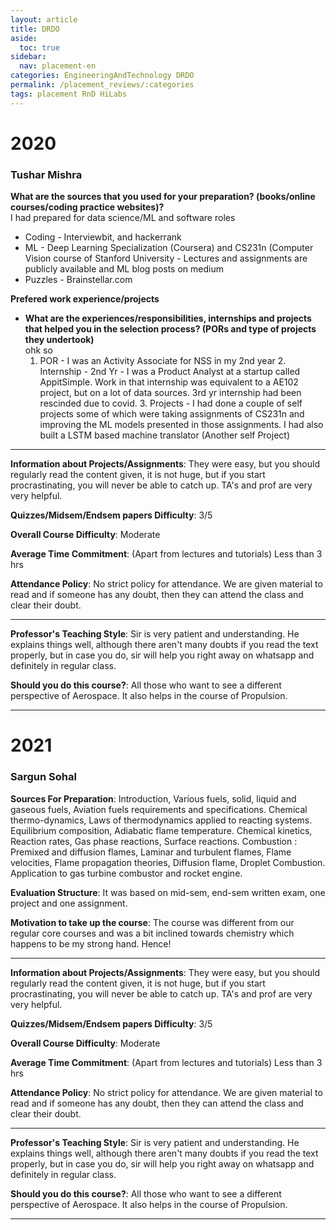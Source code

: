 ```yaml
---
layout: article
title: DRDO
aside:
  toc: true
sidebar:
  nav: placement-en
categories: EngineeringAndTechnology DRDO
permalink: /placement_reviews/:categories
tags: placement RnD HiLabs
---
```


# 2020
### Tushar Mishra


**What are the sources that you used for your preparation? (books/online courses/coding practice websites)?**\
  I had prepared for data science/ML and software roles
  - Coding - Interviewbit, and hackerrank
  - ML - Deep Learning Specialization (Coursera) and CS231n (Computer Vision course of Stanford University - Lectures and assignments are publicly available and ML blog posts on medium
  - Puzzles - Brainstellar.com


**Prefered work experience/projects**
- **What are the experiences/responsibilities, internships and projects that helped you in the selection process? (PORs and type of projects they undertook)**\
    ohk so
    1. POR - I was an Activity Associate for NSS in my 2nd year
	  2. Internship - 2nd Yr - I was a Product Analyst at a startup called AppitSimple. Work in that internship was equivalent to a AE102 project, but on a lot of data sources. 3rd yr internship had been rescinded due to covid.
	  3. Projects - I had done a couple of self projects some of which were taking assignments of CS231n and improving the ML models presented in those assignments. I had also built a LSTM based machine translator (Another self Project)


---

**Information about Projects/Assignments**: They were easy, but you should regularly read the content given, it is not huge, but if you start procrastinating, you will never be able to catch up. TA's and prof are very very helpful.

**Quizzes/Midsem/Endsem papers Difficulty**: 3/5

**Overall Course Difficulty**: Moderate

**Average Time Commitment**:
(Apart from lectures and tutorials)
Less than 3 hrs

**Attendance Policy**: No strict policy for attendance. We are given material to read and if someone has any doubt, then they can attend the class and clear their doubt.

---

**Professor's Teaching Style**: 
Sir is very patient and understanding. He explains things well, although there aren't many doubts if you read the text properly, but in case you do, sir will help you right away on whatsapp and definitely in regular class.

**Should you do this course?**: 
All those who want to see a different perspective of Aerospace. It also helps in the course of Propulsion.

---

# 2021
### Sargun Sohal

**Sources For Preparation**:
Introduction, Various fuels, solid, liquid and gaseous fuels, Aviation fuels requirements and specifications. Chemical thermo-dynamics, Laws of thermodynamics applied to reacting systems. Equilibrium composition, Adiabatic flame temperature. Chemical kinetics, Reaction rates, Gas phase reactions, Surface reactions. Combustion : Premixed and diffusion flames, Laminar and turbulent flames, Flame velocities, Flame propagation theories, Diffusion flame, Droplet Combustion. Application to gas turbine combustor and rocket engine.

**Evaluation Structure**:
It was based on mid-sem, end-sem written exam, one project and one assignment.

**Motivation to take up the course**: 
The course was different from our regular core courses and was a bit inclined towards chemistry which happens to be my strong hand. Hence!

---

**Information about Projects/Assignments**: They were easy, but you should regularly read the content given, it is not huge, but if you start procrastinating, you will never be able to catch up. TA's and prof are very very helpful.

**Quizzes/Midsem/Endsem papers Difficulty**: 3/5

**Overall Course Difficulty**: Moderate

**Average Time Commitment**:
(Apart from lectures and tutorials)
Less than 3 hrs

**Attendance Policy**: No strict policy for attendance. We are given material to read and if someone has any doubt, then they can attend the class and clear their doubt.

---

**Professor's Teaching Style**: 
Sir is very patient and understanding. He explains things well, although there aren't many doubts if you read the text properly, but in case you do, sir will help you right away on whatsapp and definitely in regular class.

**Should you do this course?**: 
All those who want to see a different perspective of Aerospace. It also helps in the course of Propulsion.

---
